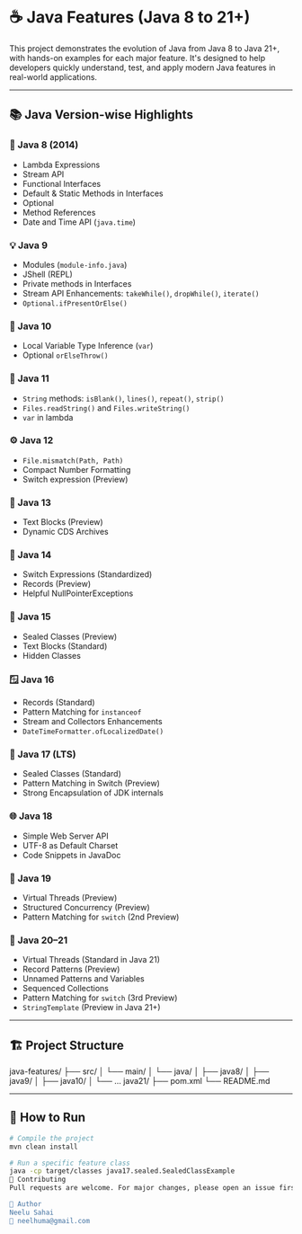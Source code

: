 # ☕ Java Features (Java 8 to 21+)

This project demonstrates the evolution of Java from Java 8 to Java 21+, with hands-on examples for each major feature. It's designed to help developers quickly understand, test, and apply modern Java features in real-world applications.

---

## 📚 Java Version-wise Highlights

### 🧠 Java 8 (2014)
- Lambda Expressions
- Stream API
- Functional Interfaces
- Default & Static Methods in Interfaces
- Optional
- Method References
- Date and Time API (`java.time`)

### 💡 Java 9
- Modules (`module-info.java`)
- JShell (REPL)
- Private methods in Interfaces
- Stream API Enhancements: `takeWhile()`, `dropWhile()`, `iterate()`
- `Optional.ifPresentOrElse()`

### 🔎 Java 10
- Local Variable Type Inference (`var`)
- Optional `orElseThrow()`

### 🚀 Java 11
- `String` methods: `isBlank()`, `lines()`, `repeat()`, `strip()`
- `Files.readString()` and `Files.writeString()`
- `var` in lambda

### ⚙️ Java 12
- `File.mismatch(Path, Path)`
- Compact Number Formatting
- Switch expression (Preview)

### 🔄 Java 13
- Text Blocks (Preview)
- Dynamic CDS Archives

### 🧵 Java 14
- Switch Expressions (Standardized)
- Records (Preview)
- Helpful NullPointerExceptions

### 🧩 Java 15
- Sealed Classes (Preview)
- Text Blocks (Standard)
- Hidden Classes

### 🪟 Java 16
- Records (Standard)
- Pattern Matching for `instanceof`
- Stream and Collectors Enhancements
- `DateTimeFormatter.ofLocalizedDate()`

### 🔐 Java 17 (LTS)
- Sealed Classes (Standard)
- Pattern Matching in Switch (Preview)
- Strong Encapsulation of JDK internals

### 🌐 Java 18
- Simple Web Server API
- UTF-8 as Default Charset
- Code Snippets in JavaDoc

### 🧵 Java 19
- Virtual Threads (Preview)
- Structured Concurrency (Preview)
- Pattern Matching for `switch` (2nd Preview)

### 🧪 Java 20–21
- Virtual Threads (Standard in Java 21)
- Record Patterns (Preview)
- Unnamed Patterns and Variables
- Sequenced Collections
- Pattern Matching for `switch` (3rd Preview)
- `StringTemplate` (Preview in Java 21+)

---

## 🏗️ Project Structure

java-features/
├── src/
│ └── main/
│ └── java/
│ ├── java8/
│ ├── java9/
│ ├── java10/
│ └── ... java21/
├── pom.xml
└── README.md


---

## 🔧 How to Run

```bash
# Compile the project
mvn clean install

# Run a specific feature class
java -cp target/classes java17.sealed.SealedClassExample
🤝 Contributing
Pull requests are welcome. For major changes, please open an issue first to discuss what you'd like to change.

🧠 Author
Neelu Sahai
📧 neelhuma@gmail.com


